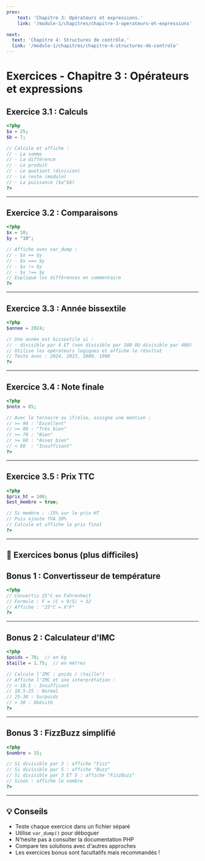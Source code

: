 ```yaml
---
prev: 
    text: 'Chapitre 3: Opérateurs et expressions.'
    link: '/module-1/chapitres/chapitre-3-operateurs-et-expressions'

next:
  text: 'Chapitre 4: Structures de contrôle.'
  link: '/module-1/chapitres/chapitre-4-structures-de-controle'
---
```


# Exercices - Chapitre 3 : Opérateurs et expressions

## Exercice 3.1 : Calculs
```php
<?php
$a = 25;
$b = 7;

// Calcule et affiche :
// - La somme
// - La différence
// - Le produit
// - Le quotient (division)
// - Le reste (modulo)
// - La puissance ($a^$b)
?>
```

---

## Exercice 3.2 : Comparaisons
```php
<?php
$x = 10;
$y = "10";

// Affiche avec var_dump :
// - $x == $y
// - $x === $y
// - $x != $y
// - $x !== $y
// Explique les différences en commentaire
?>
```

---

## Exercice 3.3 : Année bissextile
```php
<?php
$annee = 2024;

// Une année est bissextile si :
// - divisible par 4 ET (non divisible par 100 OU divisible par 400)
// Utilise les opérateurs logiques et affiche le résultat
// Teste avec : 2024, 2023, 2000, 1900
?>
```

---

## Exercice 3.4 : Note finale
```php
<?php
$note = 85;

// Avec le ternaire ou if/else, assigne une mention :
// >= 90 : "Excellent"
// >= 80 : "Très bien"
// >= 70 : "Bien"
// >= 60 : "Assez bien"
// < 60  : "Insuffisant"
?>
```

---

## Exercice 3.5 : Prix TTC
```php
<?php
$prix_ht = 100;
$est_membre = true;

// Si membre : -15% sur le prix HT
// Puis ajoute TVA 20%
// Calcule et affiche le prix final
?>
```

---

## 🎯 Exercices bonus (plus difficiles)

## Bonus 1 : Convertisseur de température
```php
<?php
// Convertis 25°C en Fahrenheit
// Formule : F = (C × 9/5) + 32
// Affiche : "25°C = X°F"
?>
```

---

## Bonus 2 : Calculateur d'IMC
```php
<?php
$poids = 70;  // en kg
$taille = 1.75;  // en mètres

// Calcule l'IMC : poids / (taille²)
// Affiche l'IMC et une interprétation :
// < 18.5 : Insuffisant
// 18.5-25 : Normal
// 25-30 : Surpoids
// > 30 : Obésité
?>
```

---

## Bonus 3 : FizzBuzz simplifié
```php
<?php
$nombre = 15;

// Si divisible par 3 : affiche "Fizz"
// Si divisible par 5 : affiche "Buzz"
// Si divisible par 3 ET 5 : affiche "FizzBuzz"
// Sinon : affiche le nombre
?>
```

---

## 💡 Conseils

- Teste chaque exercice dans un fichier séparé
- Utilise `var_dump()` pour déboguer
- N'hésite pas à consulter la documentation PHP
- Compare tes solutions avec d'autres approches
- Les exercices bonus sont facultatifs mais recommandés !
